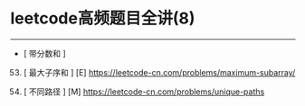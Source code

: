 # leetcode高频题目全讲(8)

---

- [ 带分数和 ]

53. [ 最大子序和 ] [E]
https://leetcode-cn.com/problems/maximum-subarray/

62. [ 不同路径 ] [M]
https://leetcode-cn.com/problems/unique-paths
